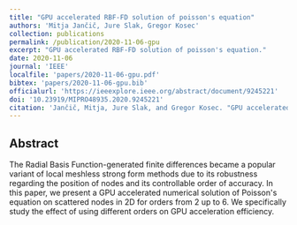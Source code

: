 ```yaml
---
title: "GPU accelerated RBF-FD solution of poisson's equation"
authors: 'Mitja Jančič, Jure Slak, Gregor Kosec'
collection: publications
permalink: /publication/2020-11-06-gpu
excerpt: "GPU accelerated RBF-FD solution of poisson's equation."
date: 2020-11-06
journal: 'IEEE'
localfile: 'papers/2020-11-06-gpu.pdf'
bibtex: 'papers/2020-11-06-gpu.bib'
officialurl: 'https://ieeexplore.ieee.org/abstract/document/9245221'
doi: '10.23919/MIPRO48935.2020.9245221'
citation: 'Jančič, Mitja, Jure Slak, and Gregor Kosec. "GPU accelerated RBF-FD solution of Poisson’s equation." 2020 43rd International Convention on Information, Communication and Electronic Technology (MIPRO). IEEE, 2020.'
---
```


## Abstract

The Radial Basis Function-generated finite differences became a popular variant of local meshless strong form methods due to its robustness regarding the position of nodes and its controllable order of accuracy. In this paper, we present a GPU accelerated numerical solution of Poisson's equation on scattered nodes in 2D for orders from 2 up to 6. We specifically study the effect of using different orders on GPU acceleration efficiency.
